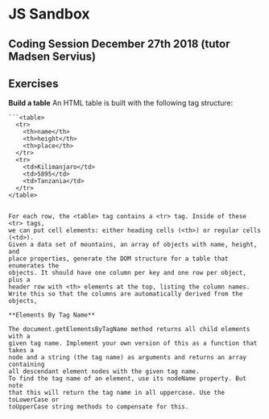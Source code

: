 # JS Sandbox
## Coding Session December 27th 2018 (tutor Madsen Servius)

## Exercises

**Build a table**
An HTML table is built with the following tag structure:

    ```<table>
      <tr>
        <th>name</th>
        <th>height</th>
        <th>place</th>
      </tr>
      <tr>
        <td>Kilimanjaro</td>
        <td>5895</td>
        <td>Tanzania</td>
      </tr>
    </table>
  ```

For each row, the <table> tag contains a <tr> tag. Inside of these <tr> tags,
we can put cell elements: either heading cells (<th>) or regular cells (<td>).
Given a data set of mountains, an array of objects with name, height, and
place properties, generate the DOM structure for a table that enumerates the
objects. It should have one column per key and one row per object, plus a
header row with <th> elements at the top, listing the column names.
Write this so that the columns are automatically derived from the objects,

**Elements By Tag Name**

The document.getElementsByTagName method returns all child elements with a
given tag name. Implement your own version of this as a function that takes a
node and a string (the tag name) as arguments and returns an array containing
all descendant element nodes with the given tag name.
To find the tag name of an element, use its nodeName property. But note
that this will return the tag name in all uppercase. Use the toLowerCase or
toUpperCase string methods to compensate for this.
